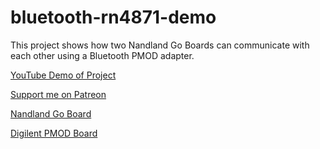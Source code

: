 # bluetooth-rn4871-demo

This project shows how two Nandland Go Boards can communicate with each other using a Bluetooth PMOD adapter. 

[YouTube Demo of Project](https://youtu.be/-SekDe9MvHo)

[Support me on Patreon](https://patreon.com/nandland)

[Nandland Go Board](https://nandland.com/goboard/introduction.html)

[Digilent PMOD Board](https://store.digilentinc.com/pmod-ble-bluetooth-low-energy-interface/)
